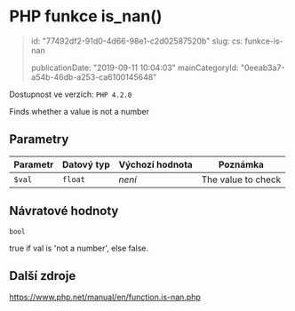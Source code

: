 PHP funkce is_nan()
===================

> id: "77492df2-91d0-4d66-98e1-c2d02587520b"
> slug:
> 	cs: funkce-is-nan
>
> publicationDate: "2019-09-11 10:04:03"
> mainCategoryId: "0eeab3a7-a54b-46db-a253-ca6100145648"

Dostupnost ve verzích: `PHP 4.2.0`

Finds whether a value is not a number


Parametry
--------------

| Parametr | Datový typ | Výchozí hodnota | Poznámka |
|-----|-----|-----|-----|
| `$val` | `float` | *není* | The value to check |


Návratové hodnoty
----------------

`bool`

true if val is 'not a number',
else false.

Další zdroje
------------

https://www.php.net/manual/en/function.is-nan.php
